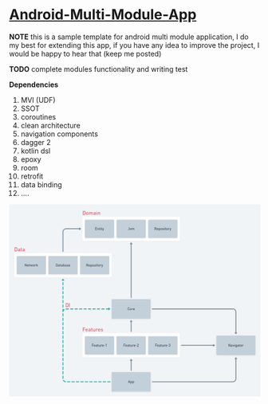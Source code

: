 # [Android-Multi-Module-App](https://github.com/emamagic/Android-Multi-Module)

**NOTE**
this is a sample template for android multi module application, I do my best for extending this app,
if you have any idea to improve the project, I would be happy to hear that (keep me posted)

**TODO**
complete modules functionality and writing test

**Dependencies**
1. MVI (UDF)
2. SSOT
3. coroutines
4. clean architecture 
5. navigation components
6. dagger 2
7. kotlin dsl
8. epoxy
9. room
10. retrofit
11. data binding
12. ....

<img src="/photo/multi_module_diagram.png" width="600">

